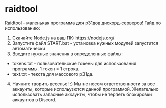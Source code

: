 # raidtool
Raidtool - маленькая программа для р31дов дискорд-серверов!
Гайд по использованию:
1. Скачайте Node.js на ваш ПК: https://nodejs.org/
2. Запустите файл START.bat - установка нужных модулей запустится автоматически
3. Введите нужные значения в определенные файлы:
- tokens.txt - пользовательские токены для использования программы. 1 токен = 1 строка.
- text.txt - текста для массового р31да.
4. Начните творить веселье! :)
Мы не несем ответственности за все аккаунты, которые испольузются данной программой. Желательно использовать запасные аккаунты, чтобы не терпеть блокировки аккаунтов в Discord.

